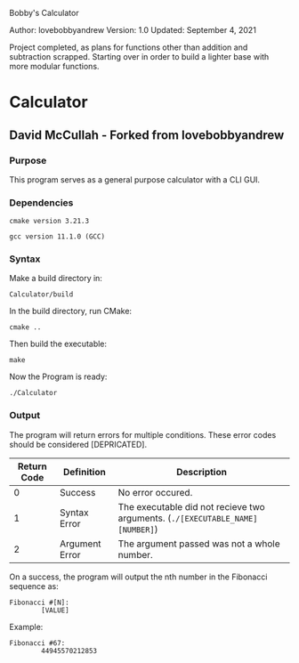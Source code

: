 Bobby's Calculator

Author: lovebobbyandrew
Version: 1.0
Updated: September 4, 2021

Project completed, as plans for functions other than addition and subtraction scrapped. Starting over in order to build a lighter base with more modular functions.

<h1>

Calculator
</h1>

<h2>

David McCullah - Forked from lovebobbyandrew
</h2>

<h3>

Purpose
</h3>

<p>

This program serves as a general purpose calculator with a CLI GUI.

</p>

<h3>

Dependencies
</h3>

<p>

```
cmake version 3.21.3

gcc version 11.1.0 (GCC)
```

</p>

<h3>

Syntax
</h3>

<p>

Make a build directory in:
```
Calculator/build
```

In the build directory, run CMake:
```
cmake ..
```

Then build the executable:
```
make
```

Now the Program is ready:
```
./Calculator
```
</p>

<h3>

Output
</h3>

<p>

The program will return errors for multiple conditions. These error codes should be considered [DEPRICATED].

Return Code | Definition | Description
---|---|---
0 | Success | No error occured.
1 | Syntax Error | The executable did not recieve two arguments. (```./[EXECUTABLE_NAME] [NUMBER]```)
2 | Argument Error | The argument passed was not a whole number.

On a success, the program will output the nth number in the Fibonacci sequence as:
```
Fibonacci #[N]:
        [VALUE]
```

Example:
```
Fibonacci #67:
        44945570212853
```
</p>
